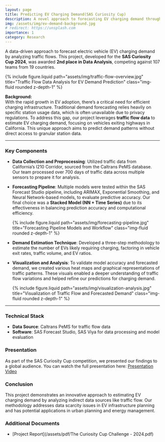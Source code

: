 ```yaml
---
layout: page
title: Predicting EV Charging Demand(SAS Curiosity Cup)
description: A novel approach to forecasting EV charging demand through traffic data, achieving 2nd place in the SAS Curiosity Cup.
img: /assets/img/ev-demand-background.jpg
# redirect: https://unsplash.com
importance: 1
category: Research
---
```


A data-driven approach to forecast electric vehicle (EV) charging demand by analyzing traffic flows. This project, developed for the **SAS Curiosity Cup 2024**, was awarded **2nd place in Data Analysis**, competing against 107 teams from 19 countries.

<div class="row justify-content-sm-center">
  <div class="col-sm-8 mt-3 mt-md-0">
    {% include figure.liquid path="assets/img/traffic-flow-overview.jpg" title="Traffic Flow Data Analysis for EV Demand Prediction" class="img-fluid rounded z-depth-1" %}
  </div>
</div>

**Background:**  
With the rapid growth in EV adoption, there’s a critical need for efficient charging infrastructure. Traditional demand forecasting relies heavily on specific station usage data, which is often unavailable due to privacy regulations. To address this gap, our project leverages **traffic flow data** to estimate EV charging demand, focusing on vehicles exiting highways in California. This unique approach aims to predict demand patterns without direct access to granular station data.

---

### Key Components

- **Data Collection and Preprocessing**: Utilized traffic data from California’s I210 Corridor, sourced from the Caltrans PeMS database. Our team processed over 700 days of traffic data across multiple sensors to prepare it for analysis.

- **Forecasting Pipeline**: Multiple models were tested within the SAS Forecast Studio pipeline, including ARIMAX, Exponential Smoothing, and Neural Network-based models, to evaluate predictive accuracy. Our final choice was a **Stacked Model (NN + Time Series)** due to its effectiveness in balancing prediction accuracy and computational efficiency.

  <div class="row justify-content-sm-center">
    <div class="col-sm-8 mt-3 mt-md-0">
      {% include figure.liquid path="assets/img/forecasting-pipeline.jpg" title="Forecasting Pipeline Models and Workflow" class="img-fluid rounded z-depth-1" %}
    </div>
  </div>

- **Demand Estimation Technique**: Developed a three-step methodology to estimate the number of EVs likely requiring charging, factoring in vehicle exit rates, traffic volume, and EV ratios.

- **Visualization and Analysis**: To validate model accuracy and forecasted demand, we created various heat maps and graphical representations of traffic patterns. These visuals enabled a deeper understanding of traffic flow variations and helped refine our predictions for charging demand.

  <div class="row justify-content-sm-center">
    <div class="col-sm-8 mt-3 mt-md-0">
      {% include figure.liquid path="assets/img/visualization-analysis.jpg" title="Visualization of Traffic Flow and Forecasted Demand" class="img-fluid rounded z-depth-1" %}
    </div>
  </div>

---

### Technical Stack

- **Data Source**: Caltrans PeMS for traffic flow data
- **Software**: SAS Forecast Studio, SAS Viya for data processing and model evaluation

### Presentation

As part of the SAS Curiosity Cup competition, we presented our findings to a global audience. You can watch the full presentation here: [Presentation Video](https://drive.google.com/file/d/1DMhQXusxH984wqGK-CzVcuGfbRKRSVd0/view?pli=1)

### Conclusion

This project demonstrates an innovative approach to estimating EV charging demand by analyzing indirect data sources like traffic flow. Our methodology addresses data scarcity issues in EV infrastructure planning and has potential applications in urban planning and energy management.

### Additional Documents

- [Project Report](/assets/pdf/The Curiosity Cup Challenge - 2024.pdf)
